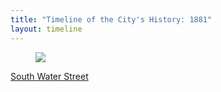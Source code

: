 ```yaml
---
title: "Timeline of the City's History: 1881"
layout: timeline
---
```


<article class="tile is-child box">
    <a href="/historical/timeline/1881/244" title="South Water Street">
        <figure class="image is-128x128">
            <img src="/img/timeline/1881/small/244.jpg">
        </figure>
        <div class="content">
            <p>South Water Street</p>
        </div>
    </a>
</article>